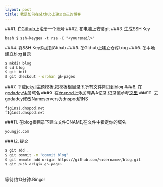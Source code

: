 ```yaml
---
layout: post
title: 我是如何在Github上建立自己的博客
---
```


###1. 在<a href="https://github.com">Github</a>上注册一个账号
###2. 在电脑上安装git
###3. 生成SSH Key

`bash
$ ssh-keygen -t rsa -C "<youremail>"
`

###4. 将SSH Key添加到Github
###5. 在Github上建立仓库blog
###6. 在本地建立blog目录

```bash
$ mkdir blog
$ cd blog
$ git init
$ git checkout --orphan gh-pages
```
  
###7. 下载<a href="http://jekyllthemes.org/">jekyll</a>主题模板,把模板根目录下所有文件拷贝到blog
###8. 在<a href="http://www.godaddy.com/">godaddy</a>注册域名
###9. 在<a href="https://www.dnspod.cn/">dnspod</a>上添加两条A记录,记录值参考<a href="https://help.github.com/articles/my-custom-domain-isn-t-working">这里</a>
###10. 去godaddy修改Nameservers为dnspod的NS

```	
f1g1ns1.dnspod.net
f1g1ns2.dnspod.net
```

###11. 在blog根目录下建立文件CNAME,在文件中指定你的域名

`
youngjd.com
`

###12. 提交 

```bash
$ git add .
$ git commit -m "commit blog"
$ git remote add origin https://github.com/<username>/blog.git
$ git push origin gh-pages
```
    
<br/>等待约10分钟.Bingo!
